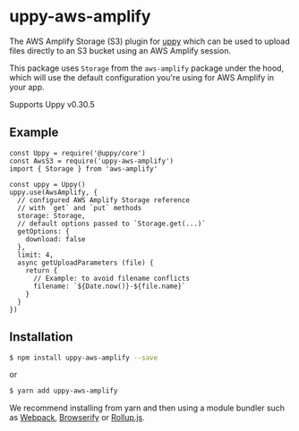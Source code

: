 # uppy-aws-amplify

The AWS Amplify Storage (S3) plugin for [uppy](https://uppy.io) which can be used to upload files directly to an S3 bucket using an AWS Amplify session.

This package uses `Storage` from the `aws-amplify` package under the hood, which will use the default configuration you're using for AWS Amplify in your app.

Supports Uppy v0.30.5

## Example

```es6
const Uppy = require('@uppy/core')
const AwsS3 = require('uppy-aws-amplify')
import { Storage } from 'aws-amplify'

const uppy = Uppy()
uppy.use(AwsAmplify, {
  // configured AWS Amplify Storage reference
  // with `get` and `put` methods
  storage: Storage,
  // default options passed to `Storage.get(...)`
  getOptions: {
    download: false
  },
  limit: 4,
  async getUploadParameters (file) {
    return {
      // Example: to avoid filename conflicts
      filename: `${Date.now()}-${file.name}`
    }
  }
})
```

## Installation

```bash
$ npm install uppy-aws-amplify --save
```

or

```bash
$ yarn add uppy-aws-amplify
```

We recommend installing from yarn and then using a module bundler such as [Webpack](https://webpack.js.org/), [Browserify](http://browserify.org/) or [Rollup.js](http://rollupjs.org/).
